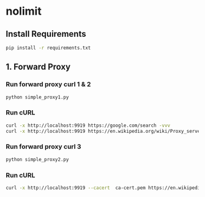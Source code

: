 # nolimit
## Install Requirements
```bash
pip install -r requirements.txt
```
## 1. Forward Proxy
### Run forward proxy curl 1 & 2
```bash
python simple_proxy1.py
```

### Run cURL
```bash
curl -x http://localhost:9919 https://google.com/search -vvv
curl -x http://localhost:9919 https://en.wikipedia.org/wiki/Proxy_server -vvv
```

### Run forward proxy curl 3
```bash
python simple_proxy2.py
```

### Run cURL
```bash
curl -x http://localhost:9919 --cacert  ca-cert.pem https://en.wikipedia.org/wiki/Proxy_server -vvv
```